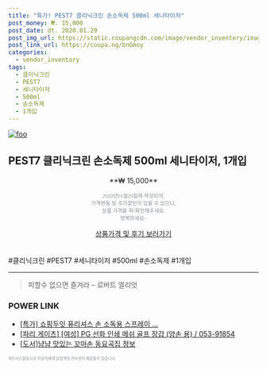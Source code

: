 ```yaml
--- 
title: "특가! PEST7 클리닉크린 손소독제 500ml 세니타이저" 
post_money: ₩. 15,000 
post_date: dt. 2020.01.29 
post_img_url: https://static.coupangcdn.com/image/vendor_inventory/images/2018/11/22/11/2/e6196a90-ae45-4aaf-9405-1d6e1d691ca7.jpg 
post_link_url: https://coupa.ng/bnGmoy 
categories: 
  - vendor_inventory 
tags: 
  - 클리닉크린 
  - PEST7 
  - 세니타이저 
  - 500ml 
  - 손소독제 
  - 1개입 
--- 
```

[![foo](https://static.coupangcdn.com/image/vendor_inventory/images/2018/11/22/11/2/e6196a90-ae45-4aaf-9405-1d6e1d691ca7.jpg)](https://coupa.ng/bnGmoy) 

## PEST7 클리닉크린 손소독제 500ml 세니타이저, 1개입 
<p style="text-align: center;">**₩ 15,000**</p> 
<p style="text-align: center;"><span style="color: #898c8f; font-family: Georgia,Times,serif; font-size: 0.75em;">2020년01월29일에 작성되어, <br>가격변동 및 추가할인이 있을 수 있으니,<br> 상품 가격을 꼭!확인해주세요.<br>행복하세요~</span> 
</p>	 
<div markdown="0" style="text-align: center;"><a href="https://coupa.ng/bnGmoy" class="btn btn--success">상품가격 및 후기 보러가기</a></div> 
<br><br> 
  #클리닉크린 #PEST7 #세니타이저 #500ml #손소독제 #1개입 
<hr> 

> 피할수 없으면 즐겨라 – 로버트 엘리엇 


### POWER LINK

* <a href="https://blog.naver.com/santokki14/221789120928" target="_blank">[특가] 쇼핑두잇 퓨리셔스 손 소독용 스프레이 ...</a>
* <a href="https://blog.naver.com/fasyy4321/221785946632" target="_blank">[파리 게이츠] [여성] PG 선화 인쇄 메쉬 골프 장갑 (양손 용) / 053-91854</a>
* <a href="https://blog.naver.com/santokki14/221773794322" target="_blank">[도서]냠냠 맛있는 꼬마손 동요곡집 정보</a>

<span style="color: #898c8f; font-family: Georgia,Times,serif; font-size: 0.55em;">파트너스활동으로 작성자에게 일정액의 커미션이 제공될수 있습니다.</span> 
